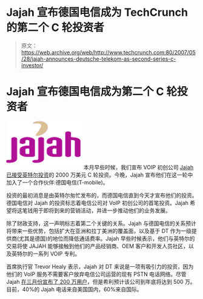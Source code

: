 # Jajah 宣布德国电信成为 TechCrunch 的第二个 C 轮投资者

> 原文：<https://web.archive.org/web/http://www.techcrunch.com:80/2007/05/28/jajah-announces-deutsche-telekom-as-second-series-c-investor/>

# Jajah 宣布德国电信成为第二个 C 轮投资者

[![jajahlogo.png](img/49f3d5d6c15b609302da1f87ddfd70ef.png)](https://web.archive.org/web/20220901034229/http://www.jajah.com/) 本月早些时候，我们宣布 VOIP 初创公司 [Jajah 已接受英特尔投资](https://web.archive.org/web/20220901034229/http://www.beta.techcrunch.com/2007/05/09/jajah-lands-20-million-series-c-funding-from-intel/)的 2000 万美元 C 轮投资。今晚，Jajah 宣布他们在这一轮中加入了一个合作伙伴:德国电信(T-mobile)。

投资的最初消息是由英特尔匆忙发布的，而德国电信直到今天才宣布他们的投资。德国电信对 Jajah 的投资标志着电信公司对 VoIP 初创公司的首笔投资。Jajah 希望将这笔钱用于即将到来的营销活动，并进一步推动他们的业务发展。

除了财政支持，这一声明标志着第二个关键的关系。Jajah 与德国电信的关系预计将带来一些优势，包括扩大在亚洲和拉丁美洲的覆盖面，以及基于 DT 作为一级提供商(尤其是德国)的地位而降低通话费率。Jajah 早些时候表示，他们与英特尔的交易将使 JAJAH 能够接触到他们的产品经销商、OEM 客户和开发人员社区，以及英特尔的一系列 VOIP 专利。

首席执行官 Trevor Healy 表示，Jajah 对 DT 来说是一项有吸引力的投资，因为他们的 VoIP 服务不需要客户放弃电信公司运营的现有 PSTN 电话网络。尽管 Jajah [在三月份宣布了 200 万用户](https://web.archive.org/web/20220901034229/http://www.beta.techcrunch.com/2007/03/27/happy-birthday-jajah-2-million-users/)，但是希利预计该公司到年底将达到 500 万。目前，40%的 Jajah 电话来自美国国内，60%来自国际。